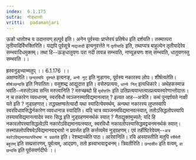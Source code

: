 ```yaml
---
index:  6.1.175
sutra:  नोङ्धात्वोः
vritti:  padamanjari
---
```


ऊङो धातोश्च य उदात्तयण् हल्पूर्व इति। अनेन पूर्वस्याः प्राप्तेरयं प्रतिषेध इति दर्शयति। तस्मात्परा तृतीयादिर्विभक्तिरिति। यद्यपि पूर्वसूत्रे `नद्यजादी` इत्यनुवर्त्तते न `तृतीयादिः` इति, तथाप्यत्र बाहुल्येन तृतीयादेरेव सम्भवादिधमुक्तम्। तथा हि--ऊङ्धातुयणः परा नदी तावन्न सम्भवति, नाप्यूङ्यणः शस् सम्भवति, धातुयणस्तु सम्भवति ।।

ह्रस्वनुड्भ्याम्मतुप् ।। 6.1.176 ।।	  
अक्षण्वतेति। `छन्दस्यपि दृश्यते` इत्यनङ्, `अनो नुट्` इति नुडागमः, पूर्वस्य नकारस्य लोपः। शीर्षत्वतेति। `शीर्षञ्छन्दसि` इति निपातितः। वसुशब्द्र आद्युदात्त इति। वसेरुप्रत्ययः, `धान्ये नित्` इत्यधिकारे। अथेहकस्मान्न भवति--मरुतोऽस्य सन्ति मरुत्वानिति ? मरुच्छब्दो हि `मृग्रोरुतिः` इति उतिप्रत्ययान्तत्वात्प्रत्ययस्वरेणान्तोदात्तः। न च तकारेण व्यवधानम्, स्वरविधौ व्यञ्जनस्याविद्यमानत्वात् ? इत्यत आह--अत्रेति। कथं पुनर्ज्ञायते नाक्षी यते इति ? नुड्ग्रहणात्। तद्ध्यक्षण्वतेत्यादौ यथा स्यादित्येवमर्थम्, अन्यथा नकारस्य लुप्तस्यापि स्वरविधावसिद्धेर्नकारेण व्यवधानान्न स्यादिति। यदि चात्र व्यञ्जनमविद्यमानवत्स्यात्, ततोऽसिद्धलोपस्यापि तस्यावविद्यमानत्वादेव स्वरः सिद्ध इति नुड्ग्रहणमनर्थकं स्यात् ? नैतद्युक्तमुच्यते; यदि हि नकारलोपस्यासिद्धत्वेऽपि नकारोऽविद्यमानवत्स्यात्, स्वरविधौ नकारलोपस्यासिद्धवद्वचनमनर्थकं स्यात्। तस्मान्नलोपविषयेऽविद्यमानवद्भावो न प्रवर्त्तत इति कर्त्तव्यमेव नुड्ग्रहणम्। एवं तर्हीष्टिरेवेयम्--`अत्र स्वरेऽविद्यमानवत्परिभाषा न प्रवर्त्तते` इति।
	रेशब्दाच्चेति पाठः। आरेवानिति। रयि अस्यास्तीति मतुपि `रर्येर्मतौ बहुलम्` इति सम्प्रसारणम्, पूर्वत्वम्, आद्ग्रणः, ततो ह्रस्वाभावाद्वचनम्।
	त्रिवतीरिति। `छन्दसीरः` इति वत्वम्, `वा छन्दसि` इति पूर्वसवर्णदीर्घः ।।

